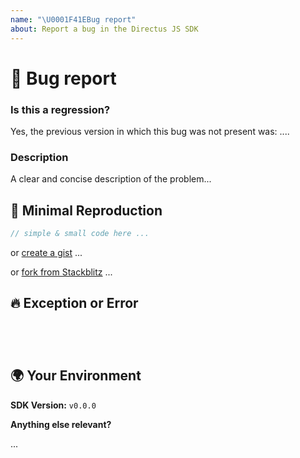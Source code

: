 ```yaml
---
name: "\U0001F41EBug report"
about: Report a bug in the Directus JS SDK
---
```


# 🐞 Bug report


### Is this a regression?
Yes, the previous version in which this bug was not present was: ....


### Description
A clear and concise description of the problem...


## 🔬 Minimal Reproduction
```ts
// simple & small code here ...
```
or [create a gist](https://gist.github.com/new) ...

or [fork from Stackblitz](https://stackblitz.com/edit/directus-issue-boilerplate?file=index.ts) ...

## 🔥 Exception or Error
<pre><code>


</code></pre>


## 🌍 Your Environment

**SDK Version:** ```v0.0.0```

**Anything else relevant?**

...

